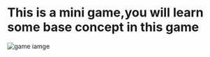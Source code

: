 # This is a mini game,you will learn some base concept in this game
![game iamge](https://github.com/wowanttoplay/Obstacle-Assault/blob/master/Images/GIF%207-14-2025%209-12-10%20PM.gif)
